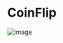 # CoinFlip
 
![image](https://user-images.githubusercontent.com/100032272/189859818-29728a92-2882-43b0-9fe4-9f4a7dd7d197.png)
